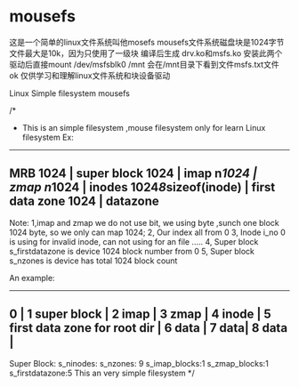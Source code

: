 # mousefs
这是一个简单的linux文件系统叫他mosefs
mousefs文件系统磁盘块是1024字节
文件最大是10k，因为只使用了一级块
编译后生成 drv.ko和msfs.ko
安装此两个驱动后直接mount /dev/msfsblk0 /mnt
会在/mnt目录下看到文件msfs.txt文件 ok
仅供学习和理解linux文件系统和块设备驱动

Linux Simple filesystem mousefs


/*
 * This is an simple filesystem ,mouse filesystem only for learn Linux filesystem
 Ex:
 
--------------------------------------------------------------------------------------------------------------------
MRB 1024 | super block 1024 | imap n*1024 | zmap n*1024 | inodes 1024*8*sizeof(inode) | first data zone 1024 | datazone
---------------------------------------------------------------------------------------------------------------------

Note:
1,imap and zmap we do not use bit, we using byte ,sunch one block 1024 byte, so we only can map 1024;
2, Our index all from 0
3, Inode i_no 0 is using for invalid inode, can not using for an file .....
4, Super block s_firstdatazone is device 1024 block number from 0
5, Super block s_nzones is device has total 1024 block count

An example:

--------------------------------------------------------------------------------------------------------------------
0 | 1 super block | 2 imap | 3 zmap | 4 inode | 5 first data zone for root dir | 6 data | 7 data| 8 data |
---------------------------------------------------------------------------------------------------------------------
Super Block:
s_ninodes:
s_nzones: 9
s_imap_blocks:1
s_zmap_blocks:1
s_firstdatazone:5
This an very simple filesystem
*/
